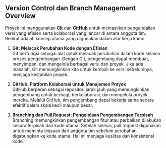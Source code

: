 ## Version Control dan Branch Management Overview

Proyek ini menggunakan **Git** dan **GitHub** untuk memastikan pengendalian versi yang efisien serta kolaborasi yang lancar di antara anggota tim. Berikut adalah konsep utama yang digunakan dalam alur kerja kami:

1. **Git: Melacak Perubahan Kode dengan Efisien**  
   Git berfungsi sebagai alat untuk melacak perubahan dalam kode selama proses pengembangan. Dengan Git, pengembang dapat membuat, menyimpan, dan mengelola berbagai versi dari proyek. Jika ada masalah, Git memungkinkan kita untuk kembali ke versi sebelumnya, menjaga kestabilan proyek.

2. **GitHub: Platform Kolaborasi untuk Manajemen Proyek**  
   GitHub berperan sebagai repositori jarak jauh yang memungkinkan pengembang untuk berbagi, berkolaborasi, dan mengelola proyek mereka. Melalui GitHub, tim pengembang dapat bekerja sama secara efektif dalam skala kecil maupun besar.

3. **Branching dan Pull Request: Pengelolaan Pengembangan Terpisah**  
   Branching memungkinkan pengembangan fitur atau perbaikan dilakukan secara terpisah dari kode utama. Setelah selesai, pull request digunakan untuk meminta tinjauan dari anggota tim sebelum perubahan digabungkan ke kode utama. Hal ini menjaga kualitas dan konsistensi kode.

